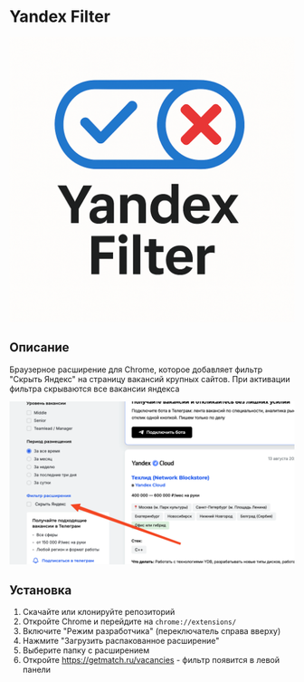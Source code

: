 # Yandex Filter


![logo](logo.png)
## Описание

Браузерное расширение для Chrome, которое добавляет фильтр "Скрыть Яндекс" на страницу вакансий крупных сайтов. При активации фильтра скрываются все вакансии яндекса

![Фильтр в действии](screenshot.png)

## Установка

1. Скачайте или клонируйте репозиторий
2. Откройте Chrome и перейдите на `chrome://extensions/`
3. Включите "Режим разработчика" (переключатель справа вверху)
4. Нажмите "Загрузить распакованное расширение"
5. Выберите папку с расширением
6. Откройте https://getmatch.ru/vacancies - фильтр появится в левой панели
